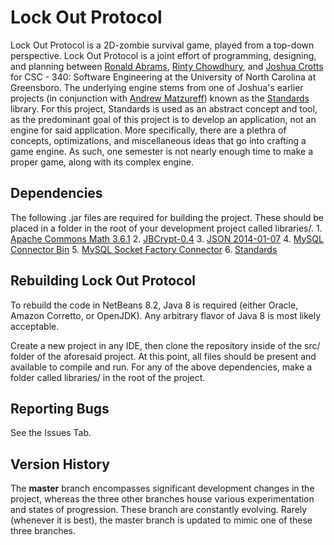 
# Lock Out Protocol

Lock Out Protocol is a 2D-zombie survival game, played from a top-down perspective. Lock Out Protocol is a joint effort of programming, designing, and planning between [Ronald Abrams](https://github.com/rgabrams), [Rinty Chowdhury](https://github.com/rintychy), and [Joshua Crotts](https://github.com/JoshuaCrotts) for CSC - 340: Software Engineering at the University of North Carolina at Greensboro. The underlying engine stems from one of Joshua's earlier projects (in conjunction with [Andrew Matzureff](https://github.com/AndrewMatzureff)) known as the [Standards](https://github.com/JoshuaCrotts/Standards) library. For this project, Standards is used as an abstract concept and tool, as the predominant goal of this project is to develop an application, not an engine for said application. More specifically, there are a plethra of concepts, optimizations, and miscellaneous ideas that go into crafting a game engine. As such, one semester is not nearly enough time to make a proper game, along with its complex engine.

## Dependencies
The following .jar files are required for building the project. These should be placed in a folder in the root of your development project called libraries/. 
	1. [Apache Commons Math 3.6.1](https://mvnrepository.com/artifact/org.apache.commons/commons-math3/3.6.1)
	2. [JBCrypt-0.4](https://mvnrepository.com/artifact/org.mindrot/jbcrypt/0.4)
	3. [JSON 2014-01-07](https://mvnrepository.com/artifact/org.json/json/20140107)
	4. [MySQL Connector Bin](http://www.java2s.com/Code/Jar/m/Downloadmysqlconnectorjava5124binjar.htm)
	5. [MySQL Socket Factory Connector](https://jar-download.com/artifacts/com.google.cloud.sql/mysql-socket-factory-connector-j-8/1.0.11/source-code)
	6. [Standards](https://github.com/JoshuaCrotts/Standards/blob/development/dist/Standards.jar)


## Rebuilding Lock Out Protocol

To rebuild the code in NetBeans 8.2, Java 8 is required (either Oracle, Amazon Corretto, or OpenJDK). Any arbitrary flavor of Java 8 is most likely acceptable.

Create a new project in any IDE, then clone the repository inside of the src/ folder of the aforesaid project. At this point, all files should be present and available to compile and run. For any of the above dependencies, make a folder called libraries/ in the root of the project.

## Reporting Bugs

See the Issues Tab.

## Version History
The **master** branch encompasses significant development changes in the project, whereas the three other branches house various experimentation and states of progression. These branch are constantly evolving. Rarely (whenever it is best), the master branch is updated to mimic one of these three branches.
